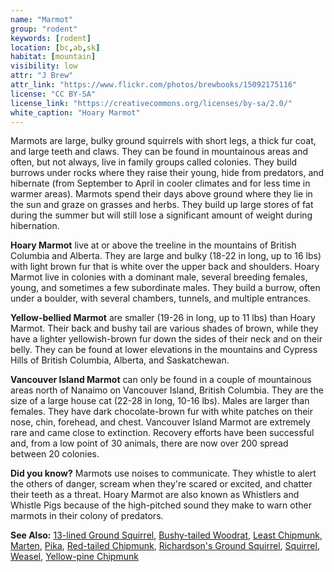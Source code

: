 ```yaml
---
name: "Marmot"
group: "rodent"
keywords: [rodent]
location: [bc,ab,sk]
habitat: [mountain]
visibility: low
attr: "J Brew"
attr_link: "https://www.flickr.com/photos/brewbooks/15092175116"
license: "CC BY-SA"
license_link: "https://creativecommons.org/licenses/by-sa/2.0/"
white_caption: "Hoary Marmot"
---
```

Marmots are large, bulky ground squirrels with short legs, a thick fur coat, and large teeth and claws. They can be found in mountainous areas and often, but not always, live in family groups called colonies. They build burrows under rocks where they raise their young, hide from predators, and hibernate (from September to April in cooler climates and for less time in warmer areas). Marmots spend their days above ground where they lie in the sun and graze on grasses and herbs. They build up large stores of fat during the summer but will still lose a significant amount of weight during hibernation.

**Hoary Marmot** live at or above the treeline in the mountains of British Columbia and Alberta. They are large and bulky (18-22 in long, up to 16 lbs) with light brown fur that is white over the upper back and shoulders. Hoary Marmot live in colonies with a dominant male, several breeding females, young, and sometimes a few subordinate males. They build a burrow, often under a boulder, with several chambers, tunnels, and multiple entrances.

**Yellow-bellied Marmot** are smaller (19-26 in long, up to 11 lbs) than Hoary Marmot. Their back and bushy tail are various shades of brown, while they have a lighter yellowish-brown fur down the sides of their neck and on their belly. They can be found at lower elevations in the mountains and Cypress Hills of British Columbia, Alberta, and Saskatchewan.

**Vancouver Island Marmot** can only be found in a couple of mountainous areas north of Nanaimo on Vancouver Island, British Columbia. They are the size of a large house cat (22-28 in long, 10-16 lbs). Males are larger than females. They have dark chocolate-brown fur with white patches on their nose, chin, forehead, and chest. Vancouver Island Marmot are extremely rare and came close to extinction. Recovery efforts have been successful and, from a low point of 30 animals, there are now over 200 spread between 20 colonies.

**Did you know?** Marmots use noises to communicate. They whistle to alert the others of danger, scream when they're scared or excited, and chatter their teeth as a threat. Hoary Marmot are also known as Whistlers and Whistle Pigs because of the high-pitched sound they make to warn other marmots in their colony of predators.

<!-- generated, do not edit -->
**See Also:**
[13-lined Ground Squirrel](/animals/13linegs/),
[Bushy-tailed Woodrat](/animals/buwrat/),
[Least Chipmunk](/animals/leastchip/),
[Marten](/animals/marten/),
[Pika](/animals/pika/),
[Red-tailed Chipmunk](/animals/retchip/),
[Richardson's Ground Squirrel](/animals/richgs/),
[Squirrel](/animals/squirrel/),
[Weasel](/animals/weasel/),
[Yellow-pine Chipmunk](/animals/yelpchip/)
